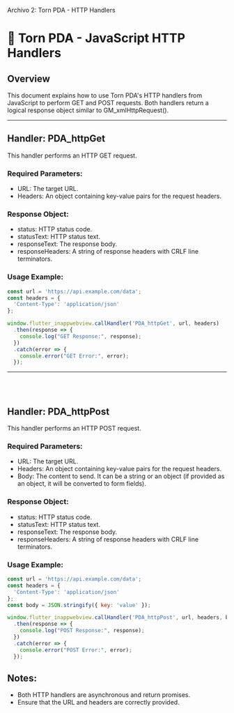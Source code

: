 Archivo 2: Torn PDA - HTTP Handlers

# 📲 Torn PDA - JavaScript HTTP Handlers

## Overview
This document explains how to use Torn PDA's HTTP handlers from JavaScript to perform GET and POST requests. Both handlers return a logical response object similar to GM_xmlHttpRequest().

---

## Handler: PDA_httpGet

This handler performs an HTTP GET request.

### Required Parameters:
- URL: The target URL.
- Headers: An object containing key-value pairs for the request headers.

### Response Object:
- status: HTTP status code.
- statusText: HTTP status text.
- responseText: The response body.
- responseHeaders: A string of response headers with CRLF line terminators.

### Usage Example:
```javascript
const url = 'https://api.example.com/data';
const headers = {
  'Content-Type': 'application/json'
};

window.flutter_inappwebview.callHandler('PDA_httpGet', url, headers)
  .then(response => {
    console.log("GET Response:", response);
  })
  .catch(error => {
    console.error("GET Error:", error);
  });
```

---
<br></br>

## Handler: PDA_httpPost

This handler performs an HTTP POST request.

### Required Parameters:
- URL: The target URL.
- Headers: An object containing key-value pairs for the request headers.
- Body: The content to send. It can be a string or an object (if provided as an object, it will be converted to form fields).

### Response Object:
- status: HTTP status code.
- statusText: HTTP status text.
- responseText: The response body.
- responseHeaders: A string of response headers with CRLF line terminators.

### Usage Example:
```javascript
const url = 'https://api.example.com/data';
const headers = {
  'Content-Type': 'application/json'
};
const body = JSON.stringify({ key: 'value' });

window.flutter_inappwebview.callHandler('PDA_httpPost', url, headers, body)
  .then(response => {
    console.log("POST Response:", response);
  })
  .catch(error => {
    console.error("POST Error:", error);
  });
```

## Notes:
- Both HTTP handlers are asynchronous and return promises.
- Ensure that the URL and headers are correctly provided.

